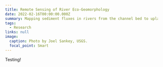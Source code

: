 ```yaml
---
title: Remote Sensing of River Eco-Geomorphology
date: 2022-02-16T00:00:00.000Z
summary: Mapping sediment fluxes in rivers from the channel bed to uplands
tags:
  - Research
links: null
image:
  caption: Photo by Joel Sankey, USGS.
  focal_point: Smart
---
```


Testing!

